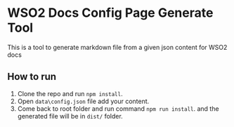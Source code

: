 # WSO2 Docs Config Page Generate Tool

This is a tool to generate markdown file from a given json content for WSO2 docs

## How to run

1. Clone the repo and run `npm install`.
2. Open `data\config.json` file add your content.
3. Come back to root folder and run command `npm run install`. and the generated file will be in `dist/` folder.
